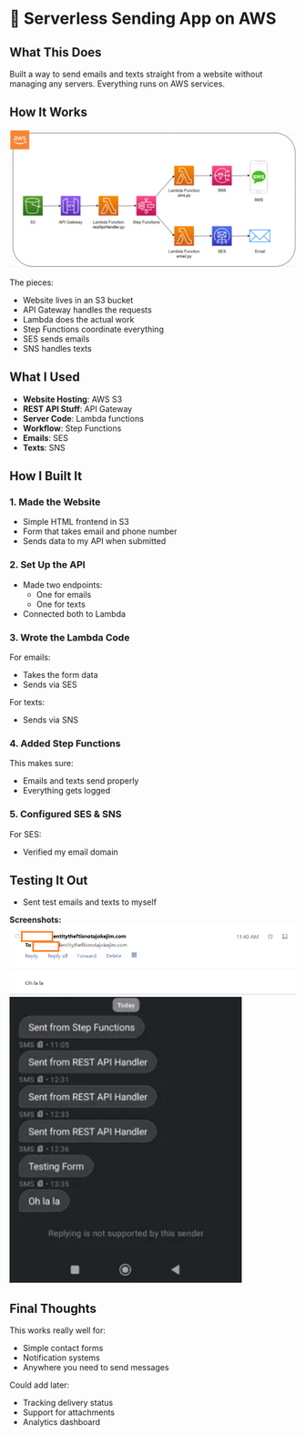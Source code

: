 # 📡 Serverless Sending App on AWS

## What This Does
Built a way to send emails and texts straight from a website without managing any servers. Everything runs on AWS services.

## How It Works
![Diagram showing the flow](./screenshots/Serverless-Sending-Application.png)

The pieces:
- Website lives in an S3 bucket
- API Gateway handles the requests
- Lambda does the actual work
- Step Functions coordinate everything
- SES sends emails
- SNS handles texts

## What I Used
- **Website Hosting**: AWS S3
- **REST API Stuff**: API Gateway  
- **Server Code**: Lambda functions  
- **Workflow**: Step Functions  
- **Emails**: SES  
- **Texts**: SNS  

## How I Built It

### 1. Made the Website
- Simple HTML frontend in S3
- Form that takes email and phone number
- Sends data to my API when submitted

### 2. Set Up the API
- Made two endpoints:
  - One for emails
  - One for texts
- Connected both to Lambda

### 3. Wrote the Lambda Code
For emails:
- Takes the form data
- Sends via SES

For texts:
- Sends via SNS

### 4. Added Step Functions
This makes sure:
- Emails and texts send properly
- Everything gets logged

### 5. Configured SES & SNS
For SES:
- Verified my email domain

## Testing It Out
- Sent test emails and texts to myself

**Screenshots:**
![Email working](./screenshots/email-proof.png)
![Text working](./screenshots/sms-proof.png)

## Final Thoughts
This works really well for:
- Simple contact forms
- Notification systems
- Anywhere you need to send messages

Could add later:
- Tracking delivery status
- Support for attachments
- Analytics dashboard

